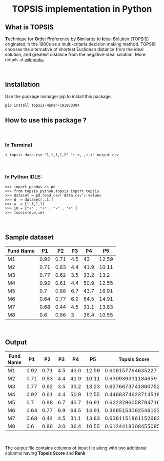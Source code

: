 # <div align=center> TOPSIS implementation in Python


## What is TOPSIS

**T**echnique for **O**rder **P**reference by **S**imilarity to **I**deal
**S**olution (TOPSIS) originated in the 1980s as a multi-criteria decision
making method. TOPSIS chooses the alternative of shortest Euclidean distance
from the ideal solution, and greatest distance from the negative-ideal
solution. More details at [wikipedia](https://en.wikipedia.org/wiki/TOPSIS).

<br>

## Installation
Use the package manager pip to install this package.

```
pip install Topsis-Naman-101903304
```

## How to use this package ?

<br>


### In Terminal
```
$ topsis data.csv "1,1,1,1,2" "+,+,-,+,+" output.csv
```
<br>

### In Python IDLE:
```
>>> import pandas as pd
>>> from topsis_python.topsis import topsis
>>> dataset = pd.read_csv('data.csv').values
>>> d  = dataset[:,1:]
>>> w  = [1,1,1,1]
>>> im = ["+" , "+" , "-" , "+" ]
>>> topsis(d,w,im)
```

<br>

## Sample dataset

Fund Name | P1   | P2   | P3  | P4   | P5
--------- | ---  | ---- | ----| ---- | ----
M1        | 0.92 | 0.71 | 4.5 | 43   | 12.59
M2        | 0.71 | 0.83 | 4.4 | 41.9 | 10.11
M3        | 0.77 | 0.62 | 3.5 | 33.2 | 13.2
M4        | 0.92 | 0.61 | 4.4 | 50.9 | 12.55
M5        | 0.7  | 0.88 | 6.7 | 43.7 | 16.91
M6        | 0.64 | 0.77 | 6.9 | 64.5 | 14.91
M7        | 0.68 | 0.44 | 4.5 | 31.1 | 13.83
M8        | 0.6  | 0.86 | 3   | 36.4 | 10.55


<br>

## Output

Fund Name | P1   | P2   | P3  | P4   | P5    | Topsis Score        | Rank
--------- | ---- | ---- | ----| ---- | ----- |  ---------------    |-----
M1        | 0.92 | 0.71 | 4.5 | 43.0 | 12.59 | 0.606157764635227   | 6.0
M2        | 0.71 | 0.83 | 4.4 | 41.9 | 10.11 | 0.630939331184659   | 3.0
M3        | 0.77 | 0.62 | 3.5 | 33.2 | 13.23 | 0.6376673741860752  | 2.0
M4        | 0.92 | 0.61 | 4.4 | 50.9 | 12.55 | 0.44683746237145194 | 7.0
M5        | 0.7  | 0.88 | 6.7 | 43.7 | 16.91 | 0.6223296058794716  | 4.0
M6        | 0.64 | 0.77 | 6.9 | 64.5 | 14.91 | 0.36651530625461226 | 8.0
M7        | 0.68 | 0.44 | 4.5 | 31.1 | 13.83 | 0.6381151861152682  | 1.0
M8        | 0.6  | 0.86 | 3.0 | 36.4 | 10.55 | 0.6124418308455085  | 5.0

<br>

The output file contains columns of input file along with two additional columns having **Topsis Score** and **Rank**